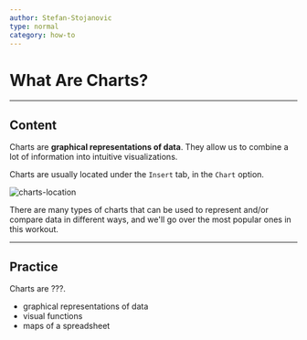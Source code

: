 ```yaml
---
author: Stefan-Stojanovic
type: normal
category: how-to
---
```


# What Are Charts?


---

## Content

Charts are **graphical representations of data**. They allow us to combine a lot of information into intuitive visualizations.

Charts are usually located under the `Insert` tab, in the `Chart` option.

![charts-location](https://img.enkipro.com/55c3581cce980aa548b612e63dc2efab.png)

There are many types of charts that can be used to represent and/or compare data in different ways, and we'll go over the most popular ones in this workout.


---

## Practice

Charts are ???.

- graphical representations of data
- visual functions
- maps of a spreadsheet
 
